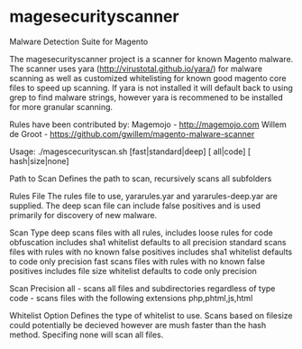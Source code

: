 # magesecurityscanner
Malware Detection Suite for Magento

The magesecurityscanner project is a scanner for known Magento malware. The scanner uses yara (http://virustotal.github.io/yara/) for malware scanning as well as customized whitelisting for known good magento core files to speed up scanning. If yara is not installed it will default back to using grep to find malware strings, however yara is recommened to be installed for more granular scanning.

Rules have been contributed by:
Magemojo - http://magemojo.com
Willem de Groot - https://github.com/gwillem/magento-malware-scanner



Usage: ./magescecurityscan.sh <path to scan> <rules file> [<scan type>fast|standard|deep] [<scan precision> all|code] [<whitelist option> hash|size|none]

Path to Scan
Defines the path to scan, recursively scans all subfolders

Rules File
The rules file to use, yararules.yar and yararules-deep.yar are supplied. The deep scan file can include false positives and is used primarily for discovery of new malware.

Scan Type
deep
    scans files with all rules, includes loose rules for code obfuscation
    includes sha1 whitelist
    defaults to all precision
standard
    scans files with rules with no known false positives
    includes sha1 whitelist
    defaults to code only precision
fast
    scans files with rules with no known false positives
    includes file size whitelist
    defaults to code only precision
    
Scan Precision
all - scans all files and subdirectories regardless of type
code - scans files with the following extensions php,phtml,js,html

Whitelist Option
Defines the type of whitelist to use. Scans based on filesize could potentially be decieved however are mush faster than the hash method. Specifing none will scan all files.